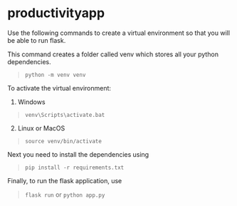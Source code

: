 # productivityapp

Use the following commands to create a virtual environment so that you will be able to run flask. 

This command creates a folder called venv which stores all your python dependencies.
>`python -m venv venv`

To activate the virtual environment:
1. Windows
>`venv\Scripts\activate.bat`

2. Linux or MacOS
> `source venv/bin/activate`

Next you need to install the dependencies using
>`pip install -r requirements.txt`

Finally, to run the flask application, use
>`flask run`
or 
>`python app.py`